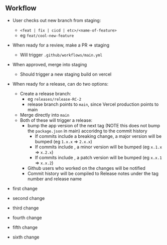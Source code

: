 ## Workflow

- User checks out new branch from staging:
  - `<feat | fix | cicd | etc>/<name-of-feature>`
  - eg `feat/cool-new-feature`
- When ready for a review, make a PR => staging
  - Will trigger `.github/workflows/main.yml`
- When approved, merge into staging
  - Should trigger a new staging build on vercel
- When ready for a release, can do two options:
    - Create a release branch:
    	- eg `releases/release-RC-2`
    	- release branch points to `main`, since Vercel production points to main
   - Merge directly into `main`
   - Both of these will trigger a release:
     - bump the app version of the next tag (NOTE this does not bump the `package.json` in main) accoridng to the commit history
       - If commits include a breaking change, a major version will be bumped (eg `1.x.x` => `2.x.x`)
       - If commits include <INSERT LIST HERE>, a minor version will be bumped (eg `x.1.x` => `x.2.x`)
       - If commits include <INSERT LIST HERE>, a patch version will be bumped (eg `x.x.1` => `x.x.2`)
     - Github users who worked on the changes will be notified
     - Commit history will be compiled to Release notes under the tag number and release name

- first change
- second change
- third change
- fourth change
- fifth change
- sixth change